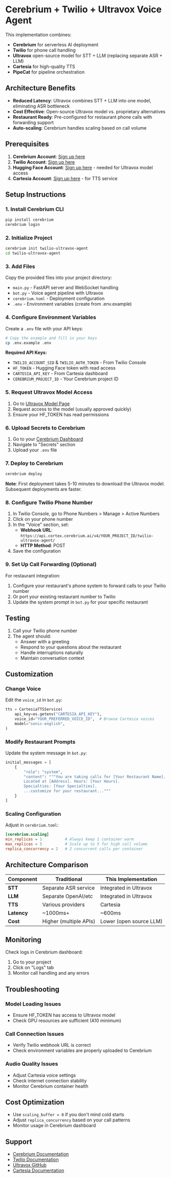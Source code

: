 # Cerebrium + Twilio + Ultravox Voice Agent

This implementation combines:
- **Cerebrium** for serverless AI deployment
- **Twilio** for phone call handling  
- **Ultravox** open-source model for STT + LLM (replacing separate ASR + LLM)
- **Cartesia** for high-quality TTS
- **PipeCat** for pipeline orchestration

## Architecture Benefits

- **Reduced Latency**: Ultravox combines STT + LLM into one model, eliminating ASR bottleneck
- **Cost Effective**: Open-source Ultravox model vs. proprietary alternatives
- **Restaurant Ready**: Pre-configured for restaurant phone calls with forwarding support
- **Auto-scaling**: Cerebrium handles scaling based on call volume

## Prerequisites

1. **Cerebrium Account**: [Sign up here](https://dashboard.cerebrium.ai/register)
2. **Twilio Account**: [Sign up here](https://www.twilio.com/try-twilio)
3. **Hugging Face Account**: [Sign up here](https://huggingface.co/signup) - needed for Ultravox model access
4. **Cartesia Account**: [Sign up here](https://play.cartesia.ai/) - for TTS service

## Setup Instructions

### 1. Install Cerebrium CLI

```bash
pip install cerebrium
cerebrium login
```

### 2. Initialize Project

```bash
cerebrium init twilio-ultravox-agent
cd twilio-ultravox-agent
```

### 3. Add Files

Copy the provided files into your project directory:
- `main.py` - FastAPI server and WebSocket handling
- `bot.py` - Voice agent pipeline with Ultravox
- `cerebrium.toml` - Deployment configuration
- `.env` - Environment variables (create from .env.example)

### 4. Configure Environment Variables

Create a `.env` file with your API keys:

```bash
# Copy the example and fill in your keys
cp .env.example .env
```

**Required API Keys:**
- `TWILIO_ACCOUNT_SID` & `TWILIO_AUTH_TOKEN` - From Twilio Console
- `HF_TOKEN` - Hugging Face token with read access
- `CARTESIA_API_KEY` - From Cartesia dashboard
- `CEREBRIUM_PROJECT_ID` - Your Cerebrium project ID

### 5. Request Ultravox Model Access

1. Go to [Ultravox Model Page](https://huggingface.co/fixie-ai/ultravox-v0_4_1-llama-3_1-8b)
2. Request access to the model (usually approved quickly)
3. Ensure your HF_TOKEN has read permissions

### 6. Upload Secrets to Cerebrium

1. Go to your [Cerebrium Dashboard](https://dashboard.cerebrium.ai)
2. Navigate to "Secrets" section
3. Upload your `.env` file

### 7. Deploy to Cerebrium

```bash
cerebrium deploy
```

**Note**: First deployment takes 5-10 minutes to download the Ultravox model. Subsequent deployments are faster.

### 8. Configure Twilio Phone Number

1. In Twilio Console, go to Phone Numbers > Manage > Active Numbers
2. Click on your phone number
3. In the "Voice" section, set:
   - **Webhook URL**: `https://api.cortex.cerebrium.ai/v4/YOUR_PROJECT_ID/twilio-ultravox-agent/`
   - **HTTP Method**: POST
4. Save the configuration

### 9. Set Up Call Forwarding (Optional)

For restaurant integration:

1. Configure your restaurant's phone system to forward calls to your Twilio number
2. Or port your existing restaurant number to Twilio
3. Update the system prompt in `bot.py` for your specific restaurant

## Testing

1. Call your Twilio phone number
2. The agent should:
   - Answer with a greeting
   - Respond to your questions about the restaurant
   - Handle interruptions naturally
   - Maintain conversation context

## Customization

### Change Voice

Edit the `voice_id` in `bot.py`:

```python
tts = CartesiaTTSService(
    api_key=os.getenv("CARTESIA_API_KEY"),
    voice_id="YOUR_PREFERRED_VOICE_ID",  # Browse Cartesia voices
    model="sonic-english",
)
```

### Modify Restaurant Prompts

Update the system message in `bot.py`:

```python
initial_messages = [
    {
        "role": "system",
        "content": """You are taking calls for [Your Restaurant Name].
        Located at [Address]. Hours: [Your Hours].
        Specialties: [Your Specialties].
        ...customize for your restaurant..."""
    }
]
```

### Scaling Configuration

Adjust in `cerebrium.toml`:

```toml
[cerebrium.scaling]
min_replicas = 1          # Always keep 1 container warm
max_replicas = 5          # Scale up to 5 for high call volume
replica_concurrency = 2   # 2 concurrent calls per container
```

## Architecture Comparison

| Component | Traditional | This Implementation |
|-----------|-------------|-------------------|
| **STT** | Separate ASR service | Integrated in Ultravox |
| **LLM** | Separate OpenAI/etc | Integrated in Ultravox |
| **TTS** | Various providers | Cartesia |
| **Latency** | ~1000ms+ | ~600ms |
| **Cost** | Higher (multiple APIs) | Lower (open source LLM) |

## Monitoring

Check logs in Cerebrium dashboard:
1. Go to your project
2. Click on "Logs" tab
3. Monitor call handling and any errors

## Troubleshooting

### Model Loading Issues
- Ensure HF_TOKEN has access to Ultravox model
- Check GPU resources are sufficient (A10 minimum)

### Call Connection Issues  
- Verify Twilio webhook URL is correct
- Check environment variables are properly uploaded to Cerebrium

### Audio Quality Issues
- Adjust Cartesia voice settings
- Check internet connection stability
- Monitor Cerebrium container health

## Cost Optimization

- Use `scaling_buffer = 0` if you don't mind cold starts
- Adjust `replica_concurrency` based on your call patterns
- Monitor usage in Cerebrium dashboard

## Support

- [Cerebrium Documentation](https://docs.cerebrium.ai/)
- [Twilio Documentation](https://www.twilio.com/docs)
- [Ultravox GitHub](https://github.com/fixie-ai/ultravox)
- [Cartesia Documentation](https://docs.cartesia.ai/)

